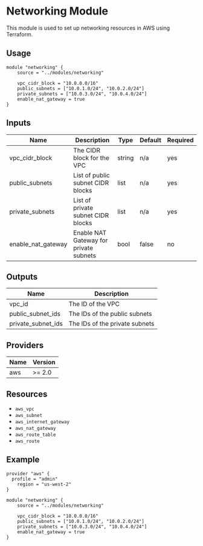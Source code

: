 # Networking Module

This module is used to set up networking resources in AWS using Terraform.

## Usage

```hcl
module "networking" {
    source = "../modules/networking"

    vpc_cidr_block = "10.0.0.0/16"
    public_subnets = ["10.0.1.0/24", "10.0.2.0/24"]
    private_subnets = ["10.0.3.0/24", "10.0.4.0/24"]
    enable_nat_gateway = true
}
```

## Inputs

| Name              | Description                          | Type   | Default | Required |
|-------------------|--------------------------------------|--------|---------|----------|
| vpc_cidr_block    | The CIDR block for the VPC           | string | n/a     | yes      |
| public_subnets    | List of public subnet CIDR blocks    | list   | n/a     | yes      |
| private_subnets   | List of private subnet CIDR blocks   | list   | n/a     | yes      |
| enable_nat_gateway| Enable NAT Gateway for private subnets | bool   | false   | no       |

## Outputs

| Name          | Description                      |
|---------------|----------------------------------|
| vpc_id        | The ID of the VPC                |
| public_subnet_ids | The IDs of the public subnets |
| private_subnet_ids| The IDs of the private subnets|

## Providers

| Name | Version |
|------|---------|
| aws  | >= 2.0  |

## Resources

- `aws_vpc`
- `aws_subnet`
- `aws_internet_gateway`
- `aws_nat_gateway`
- `aws_route_table`
- `aws_route`

## Example

```hcl
provider "aws" {
  profile = "admin"
    region = "us-west-2"
}

module "networking" {
    source = "../modules/networking"

    vpc_cidr_block = "10.0.0.0/16"
    public_subnets = ["10.0.1.0/24", "10.0.2.0/24"]
    private_subnets = ["10.0.3.0/24", "10.0.4.0/24"]
    enable_nat_gateway = true
}
```
